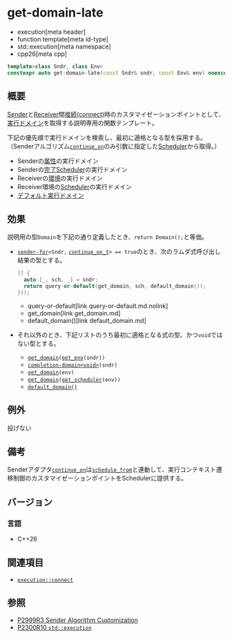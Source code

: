 # get-domain-late
* execution[meta header]
* function template[meta id-type]
* std::execution[meta namespace]
* cpp26[meta cpp]

```cpp
template<class Sndr, class Env>
constexpr auto get-domain-late(const Sndr& sndr, const Env& env) noexcept;
```

## 概要
[Sender](sender.md)と[Receiver](receiver.md)間[接続(connect)](connect.md)時のカスタマイゼーションポイントとして、[実行ドメイン](default_domain.md)を取得する説明専用の関数テンプレート。

下記の優先順で実行ドメインを検索し、最初に適格となる型を採用する。
（Senderアルゴリズム[`continue_on`](continue_on.md.nolink)のみ引数に指定した[Scheduler](scheduler.md)から取得。）

- Senderの[属性](../queryable.md)の実行ドメイン
- Senderの[完了Scheduler](get_completion_scheduler.md)の実行ドメイン
- Receiverの[環境](../queryable.md)の実行ドメイン
- Receiver環境の[Scheduler](scheduler.md)の実行ドメイン
- [デフォルト実行ドメイン](default_domain.md)


## 効果
説明用の型`Domain`を下記の通り定義したとき、`return Domain();`と等価。

- [`sender-for`](sender-for.md)`<Sndr,` [`continue_on_t`](continue_on.md.nolink)`> == true`のとき、次のラムダ式呼び出し結果の型とする。

    ```cpp
    [] {
      auto [_, sch, _] = sndr;
      return query-or-default(get_domain, sch, default_domain());
    }();
    ```
    * query-or-default[link query-or-default.md.nolink]
    * get_domain[link get_domain.md]
    * default_domain()[link default_domain.md]

- それ以外のとき、下記リストのうち最初に適格となる式の型、かつ`void`ではない型とする。
    - [`get_domain`](get_domain.md)`(`[`get_env`](get_env.md)`(sndr))`
    - [`completion-domain<void>`](completion-domain.md)`(sndr)`
    - [`get_domain`](get_domain.md)`(env)`
    - [`get_domain`](get_domain.md)`(`[`get_scheduler`](get_scheduler.md)`(env))`
    - [`default_domain()`](default_domain.md)


## 例外
投げない


## 備考
Senderアダプタ[`continue_on`](continue_on.md.nolink)は[`schedule_from`](schedule_from.md.nolink)と連動して、実行コンテキスト遷移制御のカスタマイゼーションポイントをSchedulerに提供する。


## バージョン
### 言語
- C++26


## 関連項目
- [`execution::connect`](connect.md)


## 参照
- [P2999R3 Sender Algorithm Customization](https://www.open-std.org/jtc1/sc22/wg21/docs/papers/2023/p2999r3.html)
- [P2300R10 `std::execution`](https://www.open-std.org/jtc1/sc22/wg21/docs/papers/2024/p2300r10.html)
